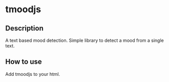 # tmoodjs
<h2>Description</h2>
A text based mood detection.
Simple library to detect a mood from a single text. 
<h2>How to use</h2>
Add tmoodjs to your html.
<code> <script type="text/javascript" src="https://prueba-4eb4d.firebaseapp.com/tmood.js"></script></code>

